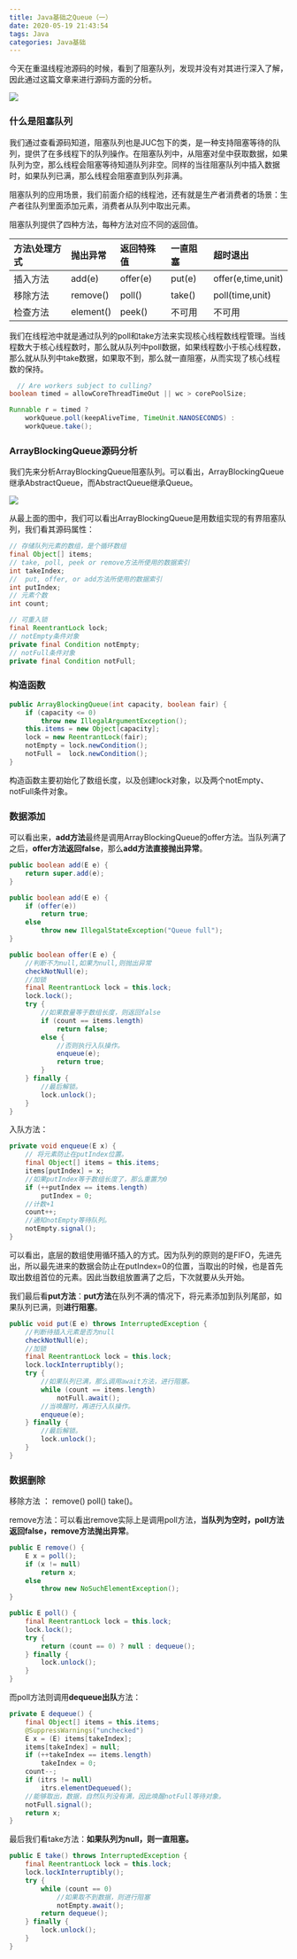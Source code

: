 ```yaml
---
title: Java基础之Queue（一）
date: 2020-05-19 21:43:54
tags: Java
categories: Java基础
---
```


今天在重温线程池源码的时候，看到了阻塞队列，发现并没有对其进行深入了解，因此通过这篇文章来进行源码方面的分析。

![](queue/640-1587823094542.png)

<!-- more -->

### 什么是阻塞队列

我们通过查看源码知道，阻塞队列也是JUC包下的类，是一种支持阻塞等待的队列，提供了在多线程下的队列操作。在阻塞队列中，从阻塞对垒中获取数据，如果队列为空，那么线程会阻塞等待知道队列非空。同样的当往阻塞队列中插入数据时，如果队列已满，那么线程会阻塞直到队列非满。

阻塞队列的应用场景，我们前面介绍的线程池，还有就是生产者消费者的场景：生产者往队列里面添加元素，消费者从队列中取出元素。

阻塞队列提供了四种方法，每种方法对应不同的返回值。

| 方法\处理方式 | 抛出异常  | 返回特殊值 | 一直阻塞 | 超时退出           |
| :------------ | :-------- | :--------- | :------- | :----------------- |
| 插入方法      | add(e)    | offer(e)   | put(e)   | offer(e,time,unit) |
| 移除方法      | remove()  | poll()     | take()   | poll(time,unit)    |
| 检查方法      | element() | peek()     | 不可用   | 不可用             |

我们在线程池中就是通过队列的poll和take方法来实现核心线程数线程管理。当线程数大于核心线程数时，那么就从队列中poll数据，如果线程数小于核心线程数，那么就从队列中take数据，如果取不到，那么就一直阻塞，从而实现了核心线程数的保持。

```java
  // Are workers subject to culling?
boolean timed = allowCoreThreadTimeOut || wc > corePoolSize;

Runnable r = timed ?
    workQueue.poll(keepAliveTime, TimeUnit.NANOSECONDS) :
    workQueue.take();
```

### ArrayBlockingQueue源码分析

我们先来分析ArrayBlockingQueue阻塞队列。可以看出，ArrayBlockingQueue继承AbstractQueue，而AbstractQueue继承Queue。

![](queue/image-20200519220225137.png)

从最上面的图中，我们可以看出ArrayBlockingQueue是用数组实现的有界阻塞队列，我们看其源码属性：

```java
// 存储队列元素的数组，是个循环数组
final Object[] items;
// take, poll, peek or remove方法所使用的数据索引
int takeIndex;
//  put, offer, or add方法所使用的数据索引
int putIndex;
// 元素个数
int count;

// 可重入锁
final ReentrantLock lock;
// notEmpty条件对象
private final Condition notEmpty;
// notFull条件对象
private final Condition notFull;

```

### 构造函数

```java
public ArrayBlockingQueue(int capacity, boolean fair) {
    if (capacity <= 0)
        throw new IllegalArgumentException();
    this.items = new Object[capacity];
    lock = new ReentrantLock(fair);
    notEmpty = lock.newCondition();
    notFull =  lock.newCondition();
}
```

构造函数主要初始化了数组长度，以及创建lock对象，以及两个notEmpty、notFull条件对象。

### 数据添加

可以看出来，**add方法**最终是调用ArrayBlockingQueue的offer方法。当队列满了之后，**offer方法返回false**，那么**add方法直接抛出异常**。

```java
public boolean add(E e) {
    return super.add(e);
}

public boolean add(E e) {
	if (offer(e))
		return true;
	else
		throw new IllegalStateException("Queue full");
}

public boolean offer(E e) {
    //判断不为null,如果为null,则抛出异常
    checkNotNull(e);
    //加锁
    final ReentrantLock lock = this.lock;
    lock.lock();
    try {
        //如果数量等于数组长度，则返回false
        if (count == items.length)
            return false;
        else {
            //否则执行入队操作。
            enqueue(e);
            return true;
        }
    } finally {
        //最后解锁。
        lock.unlock();
    }
}
```

入队方法：

```java
private void enqueue(E x) {
    // 将元素防止在putIndex位置。
    final Object[] items = this.items;
    items[putIndex] = x;
    //如果putIndex等于数组长度了，那么重置为0
    if (++putIndex == items.length)
        putIndex = 0;
    //计数+1
    count++;
    //通知notEmpty等待队列。
    notEmpty.signal();
}
```

可以看出，底层的数组使用循环插入的方式。因为队列的原则的是FIFO，先进先出，所以最先进来的数据会防止在putIndex=0的位置，当取出的时候，也是首先取出数组首位的元素。因此当数组放置满了之后，下次就要从头开始。

我们最后看**put方法**：**put方法**在队列不满的情况下，将元素添加到队列尾部，如果队列已满，则**进行阻塞**。

```java
public void put(E e) throws InterruptedException {
    //判断待插入元素是否为null
    checkNotNull(e);
    //加锁
    final ReentrantLock lock = this.lock;
    lock.lockInterruptibly();
    try {
        //如果队列已满，那么调用await方法，进行阻塞。
        while (count == items.length)
            notFull.await();
        //当唤醒时，再进行入队操作。
        enqueue(e);
    } finally {
        //最后解锁。
        lock.unlock();
    }
}
```

### 数据删除

移除方法 ： remove()  poll()  take()。

remove方法：可以看出remove实际上是调用poll方法，**当队列为空时，poll方法返回false，remove方法抛出异常**。

```java
public E remove() {
    E x = poll();
    if (x != null)
        return x;
    else
        throw new NoSuchElementException();
}

public E poll() {
    final ReentrantLock lock = this.lock;
    lock.lock();
    try {
        return (count == 0) ? null : dequeue();
    } finally {
        lock.unlock();
    }
}
```

而poll方法则调用**dequeue出队**方法：

```java
private E dequeue() {
    final Object[] items = this.items;
    @SuppressWarnings("unchecked")
    E x = (E) items[takeIndex];
    items[takeIndex] = null;
    if (++takeIndex == items.length)
        takeIndex = 0;
    count--;
    if (itrs != null)
        itrs.elementDequeued();
    //能够取出，数据，自然队列没有满，因此唤醒notFull等待对象。
    notFull.signal();
    return x;
}
```

最后我们看take方法：**如果队列为null，则一直阻塞。**

```java
public E take() throws InterruptedException {
    final ReentrantLock lock = this.lock;
    lock.lockInterruptibly();
    try {
        while (count == 0)
            //如果取不到数据，则进行阻塞
            notEmpty.await();
        return dequeue();
    } finally {
        lock.unlock();
    }
}
```

